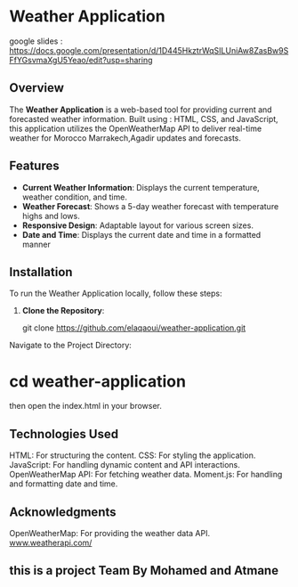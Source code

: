 # Weather Application
google slides :  https://docs.google.com/presentation/d/1D445HkztrWqSILUniAw8ZasBw9SFfYGsvmaXgU5Yeao/edit?usp=sharing

## Overview

The **Weather Application** is a web-based tool for providing current and forecasted weather information. Built using : HTML, CSS, and JavaScript, this application utilizes the OpenWeatherMap API to deliver real-time weather for Morocco Marrakech,Agadir updates and forecasts.

## Features

- **Current Weather Information**: Displays the current temperature, weather condition, and time.
- **Weather Forecast**: Shows a 5-day weather forecast with temperature highs and lows.
- **Responsive Design**: Adaptable layout for various screen sizes.
- **Date and Time**: Displays the current date and time in a formatted manner

## Installation

To run the Weather Application locally, follow these steps:

1. **Clone the Repository**:

   git clone https://github.com/elaqaoui/weather-application.git

Navigate to the Project Directory: 
# cd weather-application
then open the index.html in your browser.

## Technologies Used
HTML: For structuring the content.
CSS: For styling the application.
JavaScript: For handling dynamic content and API interactions.
OpenWeatherMap API: For fetching weather data.
Moment.js: For handling and formatting date and time.

## Acknowledgments
OpenWeatherMap: For providing the weather data API. www.weatherapi.com/
## this is a project Team By Mohamed and Atmane
